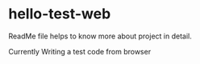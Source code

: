 hello-test-web
==============

ReadMe file helps to know more about project in detail.

Currently Writing a test code from browser
